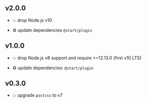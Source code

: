 ## v2.0.0

* 💥 drop Node.js v10

* ♻️ update dependencies `@start/plugin`

## v1.0.0

* 💥 drop Node.js v8 support and require >=12.13.0 (first v10 LTS)

* ♻️ update dependencies: `@start/plugin`

## v0.3.0

* 💥 upgrade `postcss` to v7

